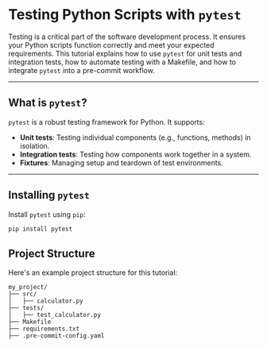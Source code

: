 # Testing Python Scripts with `pytest`

Testing is a critical part of the software development process. It ensures your Python scripts function correctly and meet your expected requirements. This tutorial explains how to use `pytest` for unit tests and integration tests, how to automate testing with a Makefile, and how to integrate `pytest` into a pre-commit workflow.

---

## **What is `pytest`?**

`pytest` is a robust testing framework for Python. It supports:
- **Unit tests**: Testing individual components (e.g., functions, methods) in isolation.
- **Integration tests**: Testing how components work together in a system.
- **Fixtures**: Managing setup and teardown of test environments.

---

## **Installing `pytest`**

Install `pytest` using `pip`:

```bash
pip install pytest
```

## Project Structure

Here's an example project structure for this tutorial:
```
my_project/
├── src/
│   ├── calculator.py
├── tests/
│   ├── test_calculator.py
├── Makefile
├── requirements.txt
├── .pre-commit-config.yaml

```

